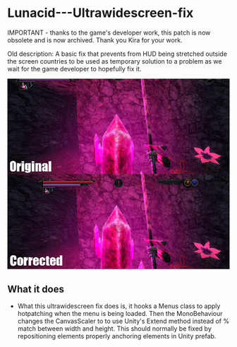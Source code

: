 # Lunacid---Ultrawidescreen-fix
IMPORTANT - thanks to the game's developer work, this patch is now obsolete and is now archived. Thank you Kira for your work.

Old description:
A basic fix that prevents from HUD being stretched outside the screen countries to be used as temporary solution to a problem as we wait for the game developer to hopefully fix it.

![preview.jpg](/Screens/preview.jpg)

What it does
------
* What this ultrawidescreen fix does is, it hooks a Menus class to apply hotpatching when the menu is being loaded. Then the MonoBehaviour changes the CanvasScaler to to use Unity's Extend method instead of % match between width and height. This should normally be fixed by repositioning elements properly anchoring elements in Unity prefab.
